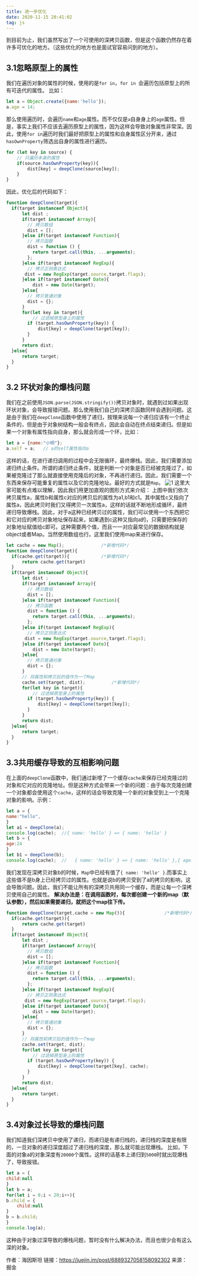 ```yaml
---
title: 进一步优化
date: 2020-11-15 20:41:02
tag: js
---
```

到目前为止，我们虽然写出了一个可使用的深拷贝函数，但是这个函数仍然存在着许多可优化的地方。（这些优化的地方也是面试官容易问到的地方）。
## 3.1忽略原型上的属性
我们在遍历对象的属性的时候，使用的是`for in`，`for in `会遍历包括原型上的所有可迭代的属性。 比如：
```js
let a = Object.create({name:'hello'});
a.age = 14;
```
那么使用遍历时，会遍历`name`和`age`属性。而不仅仅是`a`自身身上的`age`属性。但是，事实上我们不应该去遍历原型上的属性，因为这样会导致对象属性非常深。因此，使用`for in`遍历时我们最好把原型上的属性和自身属性区分开来，通过`hasOwnProperty`筛选出自身的属性进行遍历。
```js
for (let key in source) {
    // 只遍历本身的属性
    if(source.hasOwnProperty(key)){
        dist[key] = deepClone(source[key]);
    }
}
```
因此，优化后的代码如下：
```js
function deepClone(target){
  if(target instanceof Object){
      let dist ;
      if(target instanceof Array){
        // 拷贝数组
        dist = [];
      }else if(target instanceof Function){
        // 拷贝函数
        dist = function () {
          return target.call(this, ...arguments);
        };
      }else if(target instanceof RegExp){
        // 拷贝正则表达式
       dist = new RegExp(target.source,target.flags);
      }else if(target instanceof Date){
          dist = new Date(target);
      }else{
        // 拷贝普通对象
        dist = {};
      }
      for(let key in target){
          // 过滤掉原型身上的属性
        if (target.hasOwnProperty(key)) {
            dist[key] = deepClone(target[key]);
        }
      }
      return dist;
  }else{
      return target;
  }
}
```
## 3.2 环状对象的爆栈问题
我们在之前使用`JSON.parse(JSON.stringify())`拷贝对象时，就遇到过如果出现环状对象，会导致报错问题。那么使用我们自己的深拷贝函数同样会遇到问题。这是由于我们在`deepClone`函数中使用了递归，按理来说每一个递归应该有一个终止条件的，但是由于对象树结构一般会有终点，因此会自动在终点结束递归。但是如果一个对象有属性指向自身，那么就会形成一个环，比如：
```js
let a = {name:"小明"};
a.self = a;   // a的self属性指向a
```
这样的话，在进行递归调用的过程中会无限循环，最终爆栈。因此，我们需要添加递归终止条件。所谓的递归终止条件，就是判断一个对象是否已经被克隆过了，如果被克隆过了那么就直接使用克隆后的对象，不再进行递归。因此，我们需要一个东西来保存可能重复的属性以及它的克隆地址。最好的方式就是`Map`。
![1](/assets/jsImg/deepCloneImg/3-1.jpg)
这里大家可能有点难以理解，因此我们用更加直观的图形方式来介绍：
上图中我们依次拷贝属性a，属性b和属性c对应的拷贝后的属性为a1,b1和c1。其中属性c又指向了属性a，因此拷贝时我们又得拷贝一次属性a，这样的话就不断地形成循环，最终递归导致爆栈。因此，对于a这种已经拷贝过的属性，我们可以使用一个东西把它和它对应的拷贝对象地址保存起来，如果遇到c这种又指向a的，只需要把保存的对象地址赋值给c即可。这种需要两个值，而且一一对应最常见的数据结构就是object或者Map。当然使用数组也行。这里我们使用map来进行保存。
```js
let cache = new Map();              /*新增代码*/
function deepClone(target){
  if(cache.get(target)){            /*新增代码*/
      return cache.get(target)
  }
  if(target instanceof Object){
      let dist ;
      if(target instanceof Array){
        // 拷贝数组
        dist = [];
      }else if(target instanceof Function){
        // 拷贝函数
        dist = function () {
          return target.call(this, ...arguments);
        };
      }else if(target instanceof RegExp){
        // 拷贝正则表达式
       dist = new RegExp(target.source,target.flags);
      }else if(target instanceof Date){
          dist = new Date(target);
      }else{
        // 拷贝普通对象
        dist = {};
      }
      // 将属性和拷贝后的值作为一个Map
      cache.set(target, dist);          /*新增代码*/
      for(let key in target){
          // 过滤掉原型身上的属性
        if (target.hasOwnProperty(key)) {
            dist[key] = deepClone(target[key]);
        }
      }
      return dist;
  }else{
      return target;
  }
}
```

## 3.3共用缓存导致的互相影响问题
在上面的`deepClone`函数中，我们通过新增了一个缓存`cache`来保存已经克隆过的对象和它对应的克隆地址。但是这种方式会带来一个新的问题：由于每次克隆创建一个对象都会使用这个`cache`，这样的话会导致克隆一个新的对象受到上一个克隆对象的影响。示例：
```js
let a = {
name:"hello",
}     
let a1 = deepClone(a);
console.log(cache);  //{ name: 'hello' } => { name: 'hello' }
let b = {
age:24
}
let b1 = deepClone(b);
console.log(cache);  //   { name: 'hello' } => { name: 'hello' },{ age: 24 } => { age: 24 } }
```
我们发现在深拷贝对象b的时候，`Map`中已经有值了`{ name: 'hello' }`.而事实上这些值不是b身上已经拷贝过的属性。也就是说b的拷贝受到了a的拷贝的影响，这会导致问题。因此，我们不能让所有的深拷贝共用同一个缓存，而是让每一个深拷贝使用自己的属性。
**解决办法是：在调用函数时，每次都创建一个新的map（默认参数），然后如果需要递归，就把这个map往下传。**
```js
function deepClone(target,cache = new Map()){               /*新增代码*/
  if(cache.get(target)){
      return cache.get(target)
  }
  if(target instanceof Object){
      let dist ;
      if(target instanceof Array){
        // 拷贝数组
        dist = [];
      }else if(target instanceof Function){
        // 拷贝函数
        dist = function () {
          return target.call(this, ...arguments);
        };
      }else if(target instanceof RegExp){
        // 拷贝正则表达式
       dist = new RegExp(target.source,target.flags);
      }else if(target instanceof Date){
          dist = new Date(target);
      }else{
        // 拷贝普通对象
        dist = {};
      }
      // 将属性和拷贝后的值作为一个map
      cache.set(target, dist);
      for(let key in target){
          // 过滤掉原型身上的属性
        if (target.hasOwnProperty(key)) {
            dist[key] = deepClone(target[key], cache);
        }
      }
      return dist;
  }else{
      return target;
  }
}
```
## 3.4对象过长导致的爆栈问题
我们知道我们深拷贝中使用了递归，而递归是有递归栈的，递归栈的深度是有限的，一旦对象的递归深度超过了递归栈的深度，那么就可能出现爆栈。 比如，下面的对象a的对象深度有`20000`个属性。这样的话基本上递归到`5000`时就出现爆栈了，导致报错。
```js
let a = {
child:null 
}
let b = a;
for(let i = 0;i < 20;i++){
b.child = {
    child:null
}
b = b.child;
}
console.log(a);
```
这种由于对象过深导致的爆栈问题，暂时没有什么解决办法，而且也很少会有这么深的对象。


作者：海因斯坦
链接：https://juejin.im/post/6889327058158092302
来源：掘金
